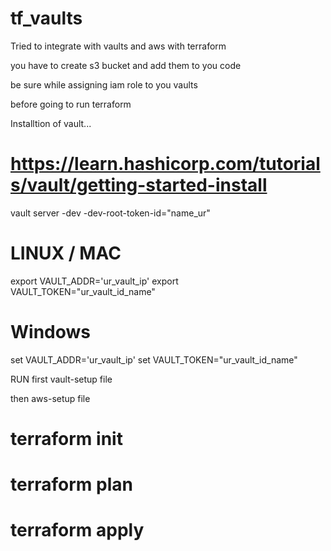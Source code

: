 # tf_vaults
Tried to integrate with vaults and aws with terraform


you have to create s3 bucket and add them to you code


be sure while assigning iam role to you vaults

before going to run terraform

Installtion of vault... 
  # https://learn.hashicorp.com/tutorials/vault/getting-started-install
vault server -dev -dev-root-token-id="name_ur"

# LINUX / MAC
export VAULT_ADDR='ur_vault_ip'
export VAULT_TOKEN="ur_vault_id_name"

# Windows
 set VAULT_ADDR='ur_vault_ip'
 set VAULT_TOKEN="ur_vault_id_name"

RUN first vault-setup file

then aws-setup file


# terraform init

# terraform plan

# terraform apply
